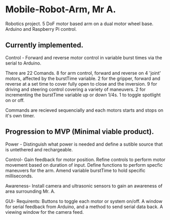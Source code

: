 # Mobile-Robot-Arm, Mr A.
Robotics project. 5 DoF motor based arm on a dual motor wheel base. Arduino and Raspberry Pi control.

Currently implemented.
----------------------

Control - Forward and reverse motor control in variable burst times via the serial to Arduino.

There are 22 Comands. 8 for arm control, forward and reverse on 4 'joint' motors, affected by the burstTime variable. 2 for the gripper, forward and reverse at a set time to cover fully open to close and the inversion. 9 for driving and steering control covering a variety of maneuvers. 2 for incrementing the burstTime variable up or down 1/4s. 1 to toggle spotlight on or off.

Commands are recieved sequencially and each motors starts and stops on it's own timer.

Progression to MVP (Minimal viable product).
------------

Power - Distinguish what power is needed and define a sutible source that is untethered and rechargeable.

Control- Gain feedback for motor position. Refine controls to perform motor movement based on duration of input. Define functions to perform specfic maneuvers for the arm. Amend variable burstTime to hold specific milliseconds.

Awareness- Install camera and ultrasonic sensors to gain an awareness of area surrounding Mr. A.

GUI- Requirents: Buttons to toggle each motor or system on/off. A window for serial feedback from Arduino, and a method to send serial data back. A viewing window for the camera feed. 
